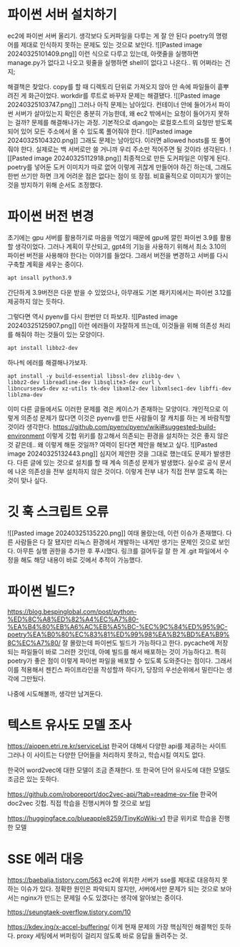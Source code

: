# 파이썬 서버 설치하기
ec2에 파이썬 서버 올리기.
생각보다 도커파일을 다루는 게 잘 안 된다
poetry의 명령어를 제대로 인식하지 못하는 문제도 있는 것으로 보인다.
![[Pasted image 20240325101409.png]]
이런 식으로 다루고 있는데, 아랫줄을 실행하면 manage.py가 없다고 나오고 윗줄을 실행하면 shell이 없다고 나온다.. 뭐 어쩌라는 건지;

해결책은 찾았다. copy를 할 때 디렉토리 단위로 가져오지 않아 안 속에 파일들이 흩뿌려진 게 화근이었다.
workdir를 루트로 바꾸자 문제는 해결됐다.
![[Pasted image 20240325103747.png]]
그러나 아직 문제는 남아있다.
컨테이너 안에 들어가서 파이썬 서버가 살아있는지 확인은 충분히 가능한데, 왜 ec2 밖에서는 요청이 들어가지 못하는 걸까?
문제를 해결해나가는 과정. 기본적으로 django는 로컬호스트의 요청만 받도록 되어 있어 모든 주소에서 올 수 있도록 풀어줘야 한다. 
![[Pasted image 20240325104320.png]]
그래도 문제는 남아있다. 이러면 allowed hosts를 또 풀어줘야 한다.
실제로는 백 서버로만 쓸 거니까 우리 주소만 적어주면 될 것이라 생각된다.
![[Pasted image 20240325112918.png]]
최종적으로 만든 도커파일은 이렇게 된다.
poetry를 넣어둔 도커 이미지가 따로 없어 이렇게 귀찮게 만들어야 하긴 하는데, 그래도 한번 쓰기만 하면 크게 어려운 점은 없다는 점이 또 장점.
비효율적으로 이미지가 쌓이는 것을 방지하기 위해 순서도 조정했다. 


# 파이썬 버전 변경
초기에는 gpu 서버를 활용하기로 마음을 먹었기 때문에 gpu에 깔린 파이썬 3.9를 활용할 생각이었다.
그러나 계획이 무산되고, gpt4의 기능을 사용하기 위해서 최소 3.10의 파이썬 버전을 사용해야 한다는 이야기를 들었다. 
그래서 버전을 변경하고 서버를 다시 구축할 계획을 세우는 중이다.

```bash
apt insall python3.9
```
간단하게 3.9버전은 다운 받을 수 있었으나, 아무래도 기본 패키지에서는 파이썬 3.12를 제공하지 않는 듯하다.

그렇다면 역시 pyenv를 다시 한번만 더 파보자.
![[Pasted image 20240325125907.png]]
이런 에러들이 자잘하게 뜨는데, 이것들을 위해 의존성 처리를 해줘야 하는 것들이 있는 모양이다. 
```bash
apt install libbz2-dev
```
하나씩 에러를 해결해나가보자. 
```
apt install -y build-essential libssl-dev zlib1g-dev \
libbz2-dev libreadline-dev libsqlite3-dev curl \
libncursesw5-dev xz-utils tk-dev libxml2-dev libxmlsec1-dev libffi-dev liblzma-dev
```
이미 다른 글들에서도 이러한 문제를 겪은 케이스가 존재하는 모양이다.
개인적으로 이렇게 의존성 문제가 많다면 이것은 pyenv를 만든 사람들이 잘 캐치를 하는 게 바람직할 것이라 생각한다.
https://github.com/pyenv/pyenv/wiki#suggested-build-environment
이렇게 깃헙 위키를 참고해서 의존되는 환경을 설치하는 것은 좋지 않은 것 같은데..
왜 이렇게 해둔 것일까? 여력이 된다면 제안을 해보고 싶다. 
![[Pasted image 20240325132443.png]]
심지어 제안한 것을 그대로 했는데도 문제가 발생한다.
다른 글에 있는 것으로 설치를 할 때 계속 의존성 문제가 발생했다.
실수로 공식 문서에 나온 의존성을 전부 설치하지 않은 것이다.
이렇게 전부 내가 직접 전부 깔도록 하는 것이 맞나 싶다. 
# 깃 훅 스크립트 오류
![[Pasted image 20240325135220.png]]
여태 몰랐는데, 이런 이슈가 존재했다. 다른 사람들은 다 잘 됐지만 리눅스 환경에서 개발하는 내게만 생기는 문제인 것으로 보인다.
아무튼 실행 권한을 추가한 후 푸시했다.
링크를 걸어두길 잘 한 게 .git 파일에서 수정을 해도 해당 내용이 바로 깃에서 추적이 가능했다.

# 파이썬 빌드?
https://blog.bespinglobal.com/post/python-%ED%8C%A8%ED%82%A4%EC%A7%80-%EA%B4%80%EB%A6%AC%EB%A5%BC-%EC%9C%84%ED%95%9C-poetry%EA%B0%80%EC%83%81%ED%99%98%EA%B2%BD%EA%B9%8C%EC%A7%80/
잘 몰랐는데 파이썬도 빌드가 가능하다고 한다. pycache에 저장되는 파일들이 바로 그러한 것인데, 아예 빌드를 해서 배포하는 것이 가능하다고.
특히 poetry가 좋은 점이 이렇게 파이썬 파일을 배포할 수 있도록 도와준다는 점이다.
그래서 이를 적용해서 젠킨스 파이프라인을 작성할까 하다가, 당장의 우선순위에서 밀린다는 생각에 그만뒀다.

나중에 시도해볼까, 생각만 남겨둔다.

# 텍스트 유사도 모델 조사
https://aiopen.etri.re.kr/serviceList
한국어 대해서 다양한 api를 제공하는 사이트
그러나 이 사이트는 다양한 단어들을 처리하지 못하고, 학습시킬 여지도 없다.

한국어 word2vec에 대한 모델이 조금 존재한다.
또 한국어 단어 유사도에 대한 모델도 조금은 있는 듯하다.

https://github.com/roboreport/doc2vec-api/?tab=readme-ov-file
한국어 doc2vec 깃헙. 직접 학습을 진행시켜야 할 것으로 보임

https://huggingface.co/blueapple8259/TinyKoWiki-v1
한글 위키로 학습을 진행한 모델

# SSE 에러 대응
https://baebalja.tistory.com/563
ec2에 위치한 서버가 sse를 제대로 대응하지 못하는 이슈가 있다. 정확한 원인은 파악되지 않지만, 서버에서만 문제가 되는 것으로 보아서는 nginx가 만드는 문제일 수도 있겠다는 생각에 알아보는 중이다.

https://seungtaek-overflow.tistory.com/10

https://kdev.ing/x-accel-buffering/
이게 현재 문제의 가장 핵심적인 해결책인 듯하다.
proxy 세팅에서 버퍼링이 걸리지 않도록 바로 응답을 돌려주는 것.
